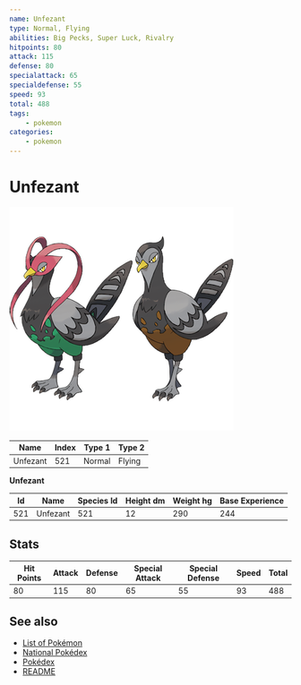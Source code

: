 ```yaml
---
name: Unfezant
type: Normal, Flying
abilities: Big Pecks, Super Luck, Rivalry
hitpoints: 80
attack: 115
defense: 80
specialattack: 65
specialdefense: 55
speed: 93
total: 488
tags:
    - pokemon
categories:
    - pokemon
---
```


# Unfezant


![Unfezant](images/521.png)

| **Name** | **Index** | **Type 1** | **Type 2** |
|----|----|----|----|
| Unfezant | 521 | Normal | Flying  |

**Unfezant** 




| **Id** | **Name** | **Species Id** | **Height dm** | **Weight hg** | **Base Experience** |
|--------|----------|----------------|------------|------------|---------------------|
| 521 | Unfezant | 521 | 12 | 290 | 244 |



## Stats

| **Hit Points** | **Attack** | **Defense** | **Special Attack** | **Special Defense** | **Speed** | **Total** |
|----------------|------------|-------------|--------------------|---------------------|-----------|-----------|
| 80 | 115 | 80 | 65 | 55 | 93 | 488 |

## See also

- [List of Pokémon](../pokemon.md)
- [National Pokédex](../national_pokedex.md)
- [Pokédex](../pokedex.md)
- [README](../README.md)
